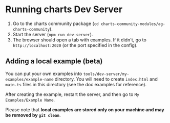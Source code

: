 # Running charts Dev Server

1. Go to the charts community package (`cd charts-community-modules/ag-charts-community`).
2. Start the server (`npm run dev-server`).
3. The browser should open a tab with examples. If it didn't, go to `http://localhost:2020` (or the port specified in the config).

## Adding a local example (beta)

You can put your own examples into `tools/dev-server/my-examples/example-name` directory.
You will need to create `index.html` and `main.ts` files in this directory
(see the doc examples for reference).

After creating the example, restart the server, and then go to `My Examples/Example Name`.

Please note that **local examples are stored only on your machine and may be removed by `git clean`**.
